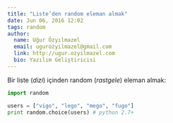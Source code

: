 ```yaml
---
title: "Liste’den random eleman almak"
date: Jun 06, 2016 12:02
tags: random
author:
  name: Uğur Özyılmazel
  email: ugurozyilmazel@gmail.com
  link: http://ugur.ozyilmazel.com
  bio: Yazılım Geliştiricisi
---
```


Bir liste (*dizi*) içinden random (*rastgele*) eleman almak:

```python
import random

users = ["vigo", "lego", "mego", "fugo"]
print random.choice(users) # python 2.7+
```